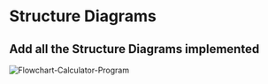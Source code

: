 # Structure Diagrams

## Add all the Structure Diagrams implemented
![Flowchart-Calculator-Program](https://user-images.githubusercontent.com/89696284/132350897-a16eb7bd-c0e7-4b90-9653-388bc6e5402f.png)
